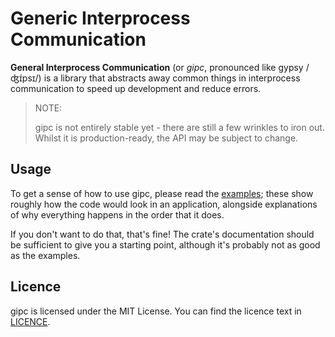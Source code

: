 # Generic Interprocess Communication

**General Interprocess Communication** (or _gipc_, pronounced like gypsy /ʤɪ́psɪ/) is a library that abstracts away common things in interprocess communication to speed up development and reduce errors.

> NOTE: 
> 
> gipc is not entirely stable yet - there are still a few wrinkles to iron out.
> Whilst it is production-ready, the API may be subject to change.

## Usage

To get a sense of how to use gipc, please read the [examples](./examples); these show roughly how the code would look in an application, alongside explanations of why everything happens in the order that it does.

If you don't want to do that, that's fine! The crate's documentation should be sufficient to give you a starting point, although it's probably not as good as the examples.

## Licence

gipc is licensed under the MIT License. You can find the licence text in [LICENCE](./LICENCE).